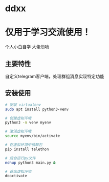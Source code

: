 # ddxx

# 仅用于学习交流使用！

个人小白自学 大佬勿喷

## 主要特性

自定义telegram客户端，处理群组消息实现特定功能

## 安装使用
```bash
# 安装 virtualenv
sudo apt install python3-venv

# 创建虚拟环境
python3 -m venv myenv 

# 激活虚拟环境
source myenv/bin/activate

# 在虚拟环境中依赖包
pip install telethon 

# 后台运行py文件
nohup python3 main.py &

# 退出虚拟环境
deactivate
```